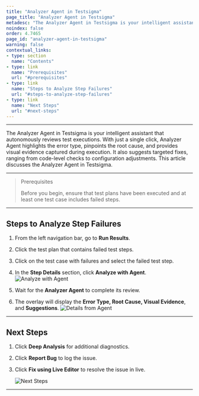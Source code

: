 ```yaml
---
title: "Analyzer Agent in Testsigma"
page_title: "Analyzer Agent in Testsigma"
metadesc: "The Analyzer Agent in Testsigma is your intelligent assistant that autonomously reviews test executions | This article discusses the Analyzer Agent in Testsigma"
noindex: false
order: 4.7465
page_id: "analyzer-agent-in-testsigma"
warning: false
contextual_links:
- type: section
  name: "Contents"
- type: link
  name: "Prerequisites"
  url: "#prerequisites"
- type: link
  name: "Steps to Analyze Step Failures"
  url: "#steps-to-analyze-step-failures"
- type: link
  name: "Next Steps"
  url: "#next-steps"
---
```


---

The Analyzer Agent in Testsigma is your intelligent assistant that autonomously reviews test executions. With just a single click, Analyzer Agent highlights the error type, pinpoints the root cause, and provides visual evidence captured during execution. It also suggests targeted fixes, ranging from code-level checks to configuration adjustments. This article discusses the Analyzer Agent in Testsigma. 

---

> <p id="prerequisites">Prerequisites</p>
> 
> Before you begin, ensure that test plans have been executed and at least one test case includes failed steps.

---

## **Steps to Analyze Step Failures**

1. From the left navigation bar, go to **Run Results**.

2. Click the test plan that contains failed test steps.

3. Click on the test case with failures and select the failed test step.

4. In the **Step Details** section, click **Analyze with Agent**.
   ![Analyze with Agent](https://s3.amazonaws.com/static-docs.testsigma.com/new_images/projects/Atto_Testsigma/Analyze_Agent.png)

5. Wait for the **Analyzer Agent** to complete its review.

6. The overlay will display the **Error Type, Root Cause, Visual Evidence**, and **Suggestions**.
   ![Details from Agent](https://s3.amazonaws.com/static-docs.testsigma.com/new_images/projects/Atto_Testsigma/Details_from_AAgent.png)

---

## **Next Steps**

1. Click **Deep Analysis** for additional diagnostics.

2. Click **Report Bug** to log the issue.

3. Click **Fix using Live Editor** to resolve the issue in live.

   ![Next Steps](https://s3.amazonaws.com/static-docs.testsigma.com/new_images/projects/Atto_Testsigma/Next_Steps_AAgent.png)
---